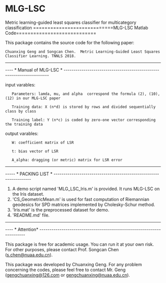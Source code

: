 # MLG-LSC
Metric learning-guided least squares classifier for multicategory classification
============================MLG-LSC Matlab Code============================

This package contains the source code for the following paper:

    Chuanxing Geng and Songcan Chen.  Metric Learning-Guided Least Squares Classifier Learning. TNNLS 2018.
______________________________________________________________________________________
---- * Manual of MLG-LSC * ----------------------------------------------------------------------

   input varables:
   
       Parameters: lamda, mu, and alpha  correspond the formula (2), (10), (12) in our MLG-LSC paper
       
       Training data: X (n*d) is stored by rows and divided sequentially class by class
       
       Training label: Y (n*c) is coded by zero-one vector corresponding the training data

   output varables:
   
       W: coefficient matrix of LSR
       
       t: bias vector of LSR
       
       A_alpha: dragging (or metric) matrix for LSR error

_________________________________________________________________________________________
----- * PACKING LIST * ------------------------------------------------------------------

1. A demo script named 'MLG_LSC_Iris.m' is provided. It runs MLG-LSC on the Iris dataset. 
2. 'CS_GeometricMean.m' is used for fast computation of Riemannian geodesics for SPD matrices implemented by  Cholesky-Schur method. 
3. 'Iris.mat' is the preprocessed dataset for demo.
4. 'README.md' file.
________________________________________________________________________________________
---- * Attention* -----------------------------------------------------------------------

This package is free for academic usage. You can run it at your own risk. For other purposes, please contact Prof. Songcan Chen (s.chen@nuaa.edu.cn).

This package was developed by Chuanxing Geng. For any problem concerning the codes, please feel free to contact Mr. Geng (gengchuanxing@126.com or gengchuanxing@nuaa.edu.cn).
